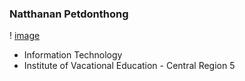 ### Natthanan Petdonthong
! [image](htpp://github.com/Natthanan2002/Natthanan2002.io/img/messageImage_1698399189629.jpg)
- Information Technology
- Institute of Vacational Education - Central Region 5